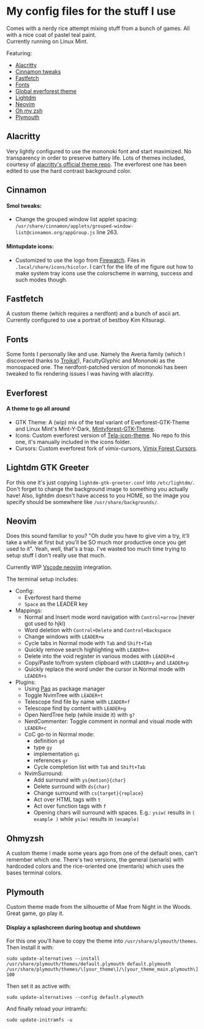 # My config files for the stuff I use
Comes with a nerdy rice attempt mixing stuff from a bunch of games. All with a nice coat of pastel teal paint.  
Currently running on Linux Mint.

Featuring:
- [Alacritty](#alacritty)
- [Cinnamon tweaks](#cinnamon)
- [Fastfetch](#fastfetch)
- [Fonts](#fonts)
- [Global everforest theme](#everforest)
- [Lightdm](#lightdm-gtk-greeter)
- [Neovim](#neovim)
- [Oh my zsh](#ohmyzsh)
- [Plymouth](#plymouth)

## Alacritty
Very lightly configured to use the mononoki font and start maximized. No transparency in order to preserve battery life. Lots of themes included, courtesy of [alacritty's official theme repo](https://github.com/alacritty/alacritty-theme). The everforest one has been edited to use the hard contrast background color.

## Cinnamon
#### Smol tweaks:
- Change the grouped window list applet spacing: `/usr/share/cinnamon/applets/grouped-window-list@cinnamon.org/appGroup.js` line 263.
#### Mintupdate icons:
- Customized to use the logo from [Firewatch](https://store.steampowered.com/app/383870/Firewatch/). Files in `.local/share/icons/hicolor`. I can't for the life of me figure out how to make system tray icons use the colorscheme in warning, success and such modes though.

## Fastfetch
A custom theme (which requires a nerdfont) and a bunch of ascii art. Currently configured to use a portrait of bestboy Kim Kitsuragi.

## Fonts
Some fonts I personally like and use. Namely the Averia family (which I discovered thanks to [Troika!](https://www.troikarpg.com/)), FacultyGlyphic and Mononoki as the monospaced one. The nerdfont-patched version of mononoki has been tweaked to fix rendering issues I was having with alacritty.

## Everforest
#### A theme to go all around
- GTK Theme: A (wip) mix of the teal variant of Everforest-GTK-Theme and Linux Mint's Mint-Y-Dark, [Mintyforest-GTK-Theme](https://github.com/IcaroJam/Mintyforest-GTK-Theme).
- Icons: Custom everforest version of [Tela-icon-theme](https://github.com/vinceliuice/Tela-icon-theme). No repo fo this one, it's manually included in the icons folder.
- Cursors: Custom everforest fork of vimix-cursors, [Vimix Forest Cursors](https://github.com/IcaroJam/Vimix-forest-cursors).

## Lightdm GTK Greeter
For this one it's just copying `lightdm-gtk-greeter.conf` into `/etc/lightdm/`. Don't forget to change the background image to something you actually have! Also, lightdm doesn't have access to you HOME, so the image you specify should be somewhere like `/usr/share/backgrounds/`.

## Neovim
Does this sound familiar to you? "Oh dude you have to give vim a try, it'll take a while at first but you'll be SO much mor productive once you get used to it". Yeah, well, that's a trap. I've wasted too much time trying to setup stuff I don't really use that much.

Currently WIP [Vscode neovim](https://github.com/vscode-neovim/vscode-neovim) integration.

The terminal setup includes:
- Config:
    - Everforest hard theme
    - `Space` as the LEADER key
- Mappings:
    - Normal and Insert mode word navigation with `Control+arrow` (never got used to hjkl)
    - Word deletion with `Control+Delete` and `Control+Backspace`
    - Change windows with `LEADER+w`
    - Cycle tabs in Normal mode with `Tab` and `Shift+Tab`
    - Quickly remove search highlighting with `LEADER+n`
    - Delete into the void register in various modes with `LEADER+d`
    - Copy/Paste to/from system clipboard with `LEADER+y` and `LEADER+p`
    - Quickly replace the word under the cursor in Normal mode with `LEADER+s`
- Plugins:
    - Using [Paq](https://github.com/savq/paq-nvim) as package manager
    - Toggle NvimTree with `LEADER+t`
    - Telescope find file by name with `LEADER+f`
    - Telescope find by content with `LEADER+g`
    - Open NerdTree help (while inside it) with `g?`
    - NerdCommenter: Toggle comment in normal and visual mode with `LEADER+c`
    - CoC go-to in Normal mode:
        - definition `gd`
        - type `gy`
        - implementation `gi`
        - references `gr`
        - Cycle completion list with `Tab` and `Shift+Tab`
    - NvimSurround:
        - Add surround with `ys{motion}{char}`
        - Delete surround with `ds{char}`
        - Change surround with `cs{target}{replace}`
        - Act over HTML tags with `t`
        - Act over function tags with `f`
        - Opening chars will surround with spaces. E.g.: `ysiw(` results in `( example )` while `ysiw)` results in `(example)`


## Ohmyzsh
A custom theme I made some years ago from one of the default ones, can't remember which one. There's two versions, the general (senaris) with hardcoded colors and the rice-oriented one (mentaris) which uses the bases terminal colors.

## Plymouth
Custom theme made from the silhouette of Mae from Night in the Woods. Great game, go play it.
#### Display a splashcreen during bootup and shutdown
For this one you'll have to copy the theme into `/usr/share/plymouth/themes`. Then install it with:
```
sudo update-alternatives --install /usr/share/plymouth/themes/default.plymouth default.plymouth /usr/share/plymouth/themes/\[your_theme\]/\[your_theme_main.plymouth\] 100
```

Then set it as active with:
```
sudo update-alternatives --config default.plymouth
```

And finally reload your intramfs:
```
sudo update-initramfs -u
```
